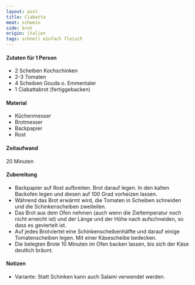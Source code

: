 ```yaml
---
layout: post
title: Ciabatta
meat: schwein
side: brot
origin: italien
tags: schnell einfach fleisch
---
```


#### Zutaten für 1 Person
* 2 Scheiben Kochschinken
* 2-3 Tomaten
* 4 Scheiben Gouda o. Emmentaler
* 1 Ciabattabrot (fertiggebacken)

#### Material
* Küchenmesser
* Brotmesser
* Backpapier
* Rost

#### Zeitaufwand
 20 Minuten

#### Zubereitung
* Backpapier auf Rost aufbreiten. Brot darauf legen. In den kalten
  Backofen legen und diesen auf 100 Grad vorheizen lassen.
* Während das Brot erwärmt wird, die Tomaten in Scheiben schneiden und
  die Schinkenscheiben zweiteilen.
* Das Brot aus dem Ofen nehmen (auch wenn die Zieltemperatur noch nicht
  erreicht ist) und der Länge und der Höhe nach aufschneiden, so dass es
  geviertelt ist.
* Auf jedes Brotviertel eine Schinkenscheibenhälfte und darauf einige
  Tomatenscheiben legen. Mit einer Käsescheibe bedecken.
* Die belegten Brote 10 Minuten im Ofen backen lassen, bis sich der Käse
  deutlich bräunt.

#### Notizen
* Variante: Statt Schinken kann auch Salami verwendet werden.
